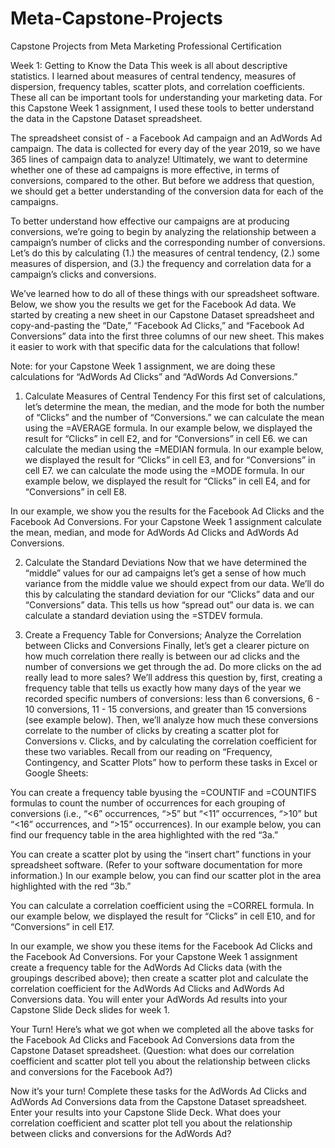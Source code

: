# Meta-Capstone-Projects
Capstone Projects from Meta Marketing Professional Certification

Week 1: Getting to Know the Data
This week is all about descriptive statistics. I learned about measures of central tendency, measures of dispersion, frequency tables, scatter plots, and 
correlation coefficients. These all can be important tools for understanding your marketing data. For this Capstone Week 1 assignment, I used these tools 
to better understand the data in the Capstone Dataset spreadsheet.

The spreadsheet consist of - 
a Facebook Ad campaign and an AdWords Ad campaign. The data is collected for every day of the year 2019, so we have 365 lines of campaign data to analyze! 
Ultimately, we want to determine whether one of these ad campaigns is more effective, in terms of conversions, compared to the other. But before we address 
that question, we should get a better understanding of the conversion data for each of the campaigns.

To better understand how effective our campaigns are at producing conversions, we’re going to begin by analyzing the relationship between a campaign’s number 
of clicks and the corresponding number of conversions. 
Let’s do this by calculating 
(1.) the measures of central tendency, 
(2.) some measures of dispersion, and 
(3.) the frequency and correlation data for a campaign’s clicks and conversions.

We’ve learned how to do all of these things with our spreadsheet software. Below, we show you the results we get for the Facebook Ad data. We started by creating 
a new sheet in our Capstone Dataset spreadsheet and copy-and-pasting the “Date,” “Facebook Ad Clicks,” and “Facebook Ad Conversions” data into the first three 
columns of our new sheet. This makes it easier to work with that specific data for the calculations that follow! 

Note: for your Capstone Week 1 assignment, we are doing these calculations for “AdWords Ad Clicks” and “AdWords Ad Conversions.”

1. Calculate Measures of Central Tendency
For this first set of calculations, let’s determine the mean, the median, and the mode for both the number of “Clicks” and the number of “Conversions.” 
we can calculate the mean using the =AVERAGE formula. In our example below, we displayed the result for “Clicks” in cell E2, and for “Conversions” in cell E6.
we can calculate the median using the =MEDIAN formula. In our example below, we displayed the result for “Clicks” in cell E3, and for “Conversions” in cell E7.
we can calculate the mode using the =MODE formula. In our example below, we displayed the result for “Clicks” in cell E4, and for “Conversions” in cell E8.

In our example, we show you the results for the Facebook Ad Clicks and the Facebook Ad Conversions. For your Capstone Week 1 assignment calculate the 
mean, median, and mode for AdWords Ad Clicks and AdWords Ad Conversions. 

2. Calculate the Standard Deviations
Now that we have determined the “middle” values for our ad campaigns let’s get a sense of how much variance from the middle value we should expect from our data. 
We’ll do this by calculating the standard deviation for our “Clicks” data and our “Conversions” data. This tells us how “spread out” our data is. 
we can calculate a standard deviation using the =STDEV formula. 

3. Create a Frequency Table for Conversions; Analyze the Correlation between Clicks and Conversions
Finally, let’s get a clearer picture on how much correlation there really is between our ad clicks and the number of conversions we get through the ad. 
Do more clicks on the ad really lead to more sales? We’ll address this question by, first, creating a frequency table that tells us exactly how many days of the year we recorded specific numbers of conversions: less than 6 conversions, 6 - 10 conversions, 11 - 15 conversions, and greater than 15 conversions (see example below). Then, we’ll analyze how much these conversions correlate to the number of clicks by creating a scatter plot for Conversions v. Clicks, and by calculating the correlation coefficient for these two variables. Recall from our reading on “Frequency, Contingency, and Scatter Plots” how to perform these tasks in Excel or Google Sheets:

You can create a frequency table byusing the =COUNTIF and =COUNTIFS formulas to count the number of occurrences for each grouping of conversions (i.e., “<6” occurrences, “>5” but “<11” occurrences, “>10” but “<16” occurrences, and “>15” occurrences). In our example below, you can find our frequency table in the area highlighted with the red “3a.”

You can create a scatter plot by using the “insert chart” functions in your spreadsheet software. (Refer to your software documentation for more information.)  In our example below, you can find our scatter plot in the area highlighted with the red “3b.”

You can calculate a correlation coefficient using the =CORREL formula. In our example below, we displayed the result for “Clicks” in cell E10, and for “Conversions” in cell E17.

In our example, we show you these items for the Facebook Ad Clicks and the Facebook Ad Conversions. For your Capstone Week 1 assignment create a frequency table for the AdWords Ad Clicks data (with the groupings described above); then create a scatter plot and calculate the correlation coefficient for the AdWords Ad Clicks and AdWords Ad Conversions data. You will enter your AdWords Ad results into your Capstone Slide Deck slides for week 1.

Your Turn!
Here’s what we got when we completed all the above tasks for the Facebook Ad Clicks and Facebook Ad Conversions data from the Capstone Dataset spreadsheet. (Question: what does our correlation coefficient and scatter plot tell you about the relationship between clicks and conversions for the Facebook Ad?)


Now it’s your turn! Complete these tasks for the AdWords Ad Clicks and AdWords Ad Conversions data from the Capstone Dataset spreadsheet. Enter your results into your Capstone Slide Deck. What does your correlation coefficient and scatter plot tell you about the relationship between clicks and conversions for the AdWords Ad?
